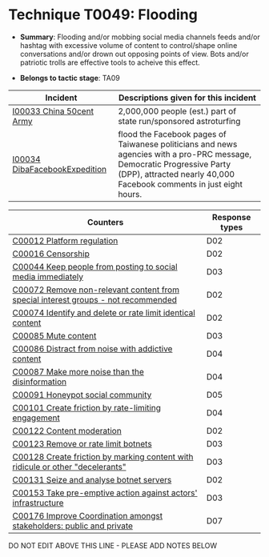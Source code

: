 # Technique T0049: Flooding

* **Summary**: Flooding and/or mobbing social media channels feeds and/or hashtag with excessive volume of content to control/shape online conversations and/or drown out opposing points of view. Bots and/or patriotic trolls are effective tools to acheive this effect. 

* **Belongs to tactic stage**: TA09


| Incident | Descriptions given for this incident |
| -------- | -------------------- |
| [I00033 China 50cent Army](../incidents/I00033.md) | 2,000,000 people (est.) part of state run/sponsored astroturfing |
| [I00034 DibaFacebookExpedition](../incidents/I00034.md) | flood the Facebook pages of Taiwanese politicians and news agencies with a pro-PRC message, Democratic Progressive Party (DPP), attracted nearly 40,000 Facebook comments in just eight hours. |



| Counters | Response types |
| -------- | -------------- |
| [C00012 Platform regulation](../counters/C00012.md) | D02 |
| [C00016 Censorship](../counters/C00016.md) | D02 |
| [C00044 Keep people from posting to social media immediately](../counters/C00044.md) | D03 |
| [C00072 Remove non-relevant content from special interest groups - not recommended](../counters/C00072.md) | D02 |
| [C00074 Identify and delete or rate limit identical content](../counters/C00074.md) | D02 |
| [C00085 Mute content](../counters/C00085.md) | D03 |
| [C00086 Distract from noise with addictive content](../counters/C00086.md) | D04 |
| [C00087 Make more noise than the disinformation](../counters/C00087.md) | D04 |
| [C00091 Honeypot social community](../counters/C00091.md) | D05 |
| [C00101 Create friction by rate-limiting engagement](../counters/C00101.md) | D04 |
| [C00122 Content moderation](../counters/C00122.md) | D02 |
| [C00123 Remove or rate limit botnets](../counters/C00123.md) | D03 |
| [C00128 Create friction by marking content with ridicule or other "decelerants"](../counters/C00128.md) | D03 |
| [C00131 Seize and analyse botnet servers](../counters/C00131.md) | D02 |
| [C00153 Take pre-emptive action against actors' infrastructure](../counters/C00153.md) | D03 |
| [C00176 Improve Coordination amongst stakeholders: public and private](../counters/C00176.md) | D07 |


DO NOT EDIT ABOVE THIS LINE - PLEASE ADD NOTES BELOW